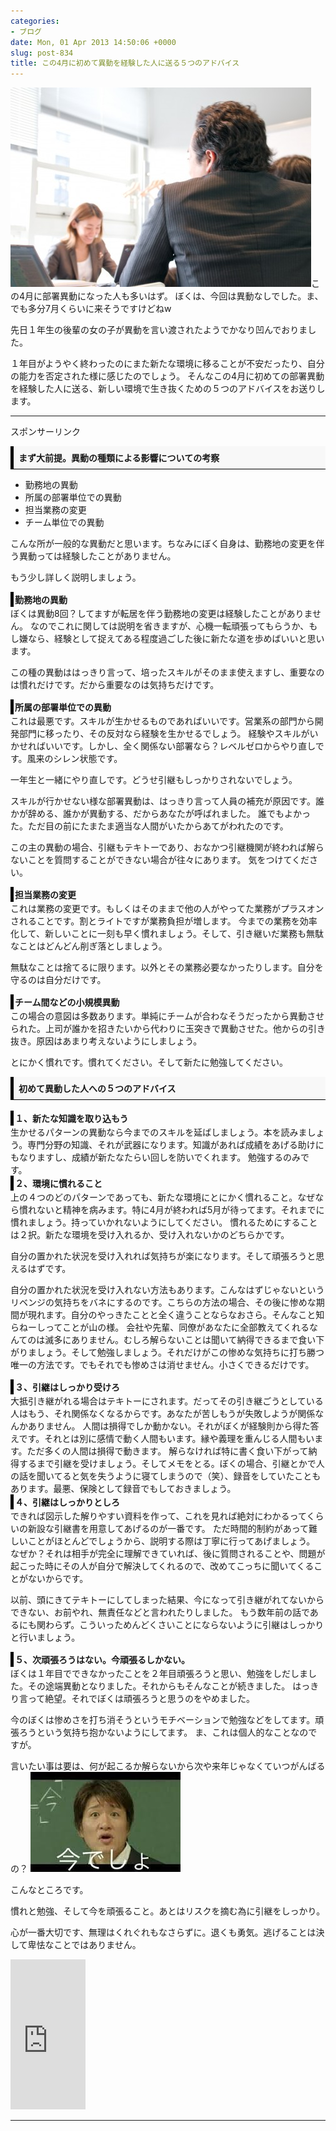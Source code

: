 ```yaml
---
categories:
- ブログ
date: Mon, 01 Apr 2013 14:50:06 +0000
slug: post-834
title: この4月に初めて異動を経験した人に送る５つのアドバイス
---
```


<a href="https://www.warawareotoko.com/2013/04/01/この4月に初めて異動を経験した人に送る５つのア/">![](images/a0008_001866.jpg)</a>この4月に部署異動になった人も多いはず。
ぼくは、今回は異動なしでした。ま、でも多分7月くらいに来そうですけどねw

先日１年生の後輩の女の子が異動を言い渡されたようでかなり凹んでおりました。

<!--more-->

１年目がようやく終わったのにまた新たな環境に移ることが不安だったり、自分の能力を否定された様に感じたのでしょう。
そんなこの4月に初めての部署異動を経験した人に送る、新しい環境で生き抜くための５つのアドバイスをお送りします。

<hr />

スポンサーリンク
<script type="text/javascript">// <![CDATA[
google_ad_client = "ca-pub-5375836130573295"; /* PR */ google_ad_slot = "2148320167"; google_ad_width = 468; google_ad_height = 15;
// ]]></script>
<script type="text/javascript" src="http://pagead2.googlesyndication.com/pagead/show_ads.js">// <![CDATA[

// ]]></script>
<div style="padding: 8px 8px; border-color: #000000; border-width: 0 0 1px 5px; border-style: solid; background: #F8F8F8;"><b>まず大前提。異動の種類による影響についての考察
</b></div>
<ul>
	<li>勤務地の異動</li>
	<li>所属の部署単位での異動</li>
	<li>担当業務の変更</li>
	<li>チーム単位での異動</li>
</ul>
こんな所が一般的な異動だと思います。ちなみにぼく自身は、勤務地の変更を伴う異動っては経験したことがありません。

もう少し詳しく説明しましょう。
<div style="padding: 2px 2px; border-color: #000000; border-width: 0 0 0px 5px; border-style: solid;"><b>勤務地の異動
</b></div>
ぼくは異動8回？してますが転居を伴う勤務地の変更は経験したことがありません。
なのでこれに関しては説明を省きますが、心機一転頑張ってもらうか、もし嫌なら、経験として捉えてある程度過ごした後に新たな道を歩めばいいと思います。

この種の異動ははっきり言って、培ったスキルがそのまま使えますし、重要なのは慣れだけです。だから重要なのは気持ちだけです。
<div style="padding: 2px 2px; border-color: #000000; border-width: 0 0 0px 5px; border-style: solid;"><b>所属の部署単位での異動
</b></div>
これは最悪です。スキルが生かせるものであればいいです。営業系の部門から開発部門に移ったり、その反対なら経験を生かせるでしょう。
経験やスキルがいかせればいいです。しかし、全く関係ない部署なら？レベルゼロからやり直しです。風来のシレン状態です。

一年生と一緒にやり直しです。どうせ引継もしっかりされないでしょう。

スキルが行かせない様な部署異動は、はっきり言って人員の補充が原因です。誰かが辞める、誰かが異動する、だからあなたが呼ばれました。
誰でもよかった。ただ目の前にたまたま適当な人間がいたからあてがわれたのです。

この主の異動の場合、引継もテキトーであり、おなかつ引継機関が終われば解らないことを質問することができない場合が往々にあります。
気をつけてください。
<div style="padding: 2px 2px; border-color: #000000; border-width: 0 0 0px 5px; border-style: solid;"><b>担当業務の変更
</b></div>
これは業務の変更です。もしくはそのままで他の人がやってた業務がプラスオンされることです。割とライトですが業務負担が増します。
今までの業務を効率化して、新しいことに一刻も早く慣れましょう。そして、引き継いだ業務も無駄なことはどんどん削ぎ落としましょう。

無駄なことは捨てるに限ります。以外とその業務必要なかったりします。自分を守るのは自分だけです。
<div style="padding: 2px 2px; border-color: #000000; border-width: 0 0 0px 5px; border-style: solid;"><b>チーム間などの小規模異動
</b></div>
この場合の意図は多数あります。単純にチームが合わなそうだったから異動させられた。上司が誰かを招きたいから代わりに玉突きで異動させた。他からの引き抜き。原因はあまり考えないようにしましょう。

とにかく慣れです。慣れてください。そして新たに勉強してください。
<div style="padding: 8px 8px; border-color: #000000; border-width: 0 0 1px 5px; border-style: solid; background: #F8F8F8;"><b>初めて異動した人への５つのアドバイス
</b></div>
&nbsp;
<div style="padding: 2px 2px; border-color: #000000; border-width: 0 0 0px 5px; border-style: solid;"><b>１、新たな知識を取り込もう
</b></div>
生かせるパターンの異動なら今までのスキルを延ばしましょう。本を読みましょう。専門分野の知識、それが武器になります。知識があれば成績をあげる助けにもなりますし、成績が新たなたらい回しを防いでくれます。
勉強するのみです。
<div style="padding: 2px 2px; border-color: #000000; border-width: 0 0 0px 5px; border-style: solid;"><b>２、環境に慣れること
</b></div>
上の４つのどのパターンであっても、新たな環境にとにかく慣れること。なぜなら慣れないと精神を病みます。特に4月が終われば5月が待ってます。それまでに慣れましょう。持っていかれないようにしてください。
慣れるためにすることは２択。新たな環境を受け入れるか、受け入れないかのどちらかです。

自分の置かれた状況を受け入れれば気持ちが楽になります。そして頑張ろうと思えるはずです。

自分の置かれた状況を受け入れない方法もあります。こんなはずじゃないというリベンジの気持ちをバネにするのです。こちらの方法の場合、その後に惨めな期間が現れます。自分のやっきたことと全く違うことならなおさら。そんなこと知らねーしってことが山の様。
会社や先輩、同僚があなたに全部教えてくれるなんてのは滅多にありません。むしろ解らないことは聞いて納得できるまで食い下がりましょう。そして勉強しましょう。それだけがこの惨めな気持ちに打ち勝つ唯一の方法です。でもそれでも惨めさは消せません。小さくできるだけです。
<div style="padding: 2px 2px; border-color: #000000; border-width: 0 0 0px 5px; border-style: solid;"><b>３、引継はしっかり受けろ
</b></div>
大抵引き継がれる場合はテキトーにされます。だってその引き継ごうとしている人はもう、それ関係なくなるからです。あなたが苦しもうが失敗しようが関係なんかありません。
人間は損得でしか動かない。それがぼくが経験則から得た答えです。それとは別に感情で動く人間もいます。縁や義理を重んじる人間もいます。ただ多くの人間は損得で動きます。
解らなければ特に書く食い下がって納得するまで引継を受けましょう。そしてメモをとる。ぼくの場合、引継とかで人の話を聞いてると気を失うように寝てしまうので（笑）、録音をしていたこともあります。最悪、保険として録音でもしておきましょう。
<div style="padding: 2px 2px; border-color: #000000; border-width: 0 0 0px 5px; border-style: solid;"><b>４、引継はしっかりとしろ
</b></div>
できれば図示した解りやすい資料を作って、これを見れば絶対にわかるってくらいの新設な引継書を用意してあげるのが一番です。
ただ時間的制約があって難しいことがほとんどでしょうから、説明する際は丁寧に行ってあげましょう。
なぜか？それは相手が完全に理解できていれば、後に質問されることや、問題が起こった時にその人が自分で解決してくれるので、改めてこっちに聞いてくることがないからです。

以前、頭にきてテキトーにしてしまった結果、今になって引き継がれてないからできない、お前やれ、無責任などと言われたりしました。
もう数年前の話であるにも関わらず。こういっためんどくさいことにならないように引継はしっかりと行いましょう。
<div style="padding: 2px 2px; border-color: #000000; border-width: 0 0 0px 5px; border-style: solid;"><b>５、次頑張ろうはない。今頑張るしかない。
</b></div>
ぼくは１年目でできなかったことを２年目頑張ろうと思い、勉強をしだしました。その途端異動となりました。それからもそんなことが続きました。
はっきり言って絶望。それでぼくは頑張ろうと思うのをやめました。

今のぼくは惨めさを打ち消そうというモチベーションで勉強などをしてます。頑張ろうという気持ち抱かないようにしてます。
ま、これは個人的なことなのですが。

言いたい事は要は、何が起こるか解らないから次や来年じゃなくていつがんばるの？
<a href="images/Unknown.jpeg">![](images/Unknown.jpeg)</a>

こんなところです。

慣れと勉強、そして今を頑張ること。あとはリスクを摘む為に引継をしっかり。

心が一番大切です、無理はくれぐれもなさらずに。退くも勇気。逃げることは決して卑怯なことではありません。

<iframe style="width: 120px; height: 240px;" src="http://rcm-jp.amazon.co.jp/e/cm?lt1=_blank&amp;bc1=000000&amp;IS2=1&amp;bg1=FFFFFF&amp;fc1=000000&amp;lc1=0000FF&amp;t=warawareotoko-22&amp;o=9&amp;p=8&amp;l=as4&amp;m=amazon&amp;f=ifr&amp;ref=ss_til&amp;asins=4479793070" height="240" width="320" frameborder="0" marginwidth="0" marginheight="0" scrolling="no"></iframe>

<hr />
<script type="text/javascript"><!--
google_ad_client = "ca-pub-5375836130573295";
/* ads by google */
google_ad_slot = "3126708966";
google_ad_width = 468;
google_ad_height = 60;
//-->
</script>
<script type="text/javascript"
src="http://pagead2.googlesyndication.com/pagead/show_ads.js">
</script>
<script type="text/javascript"><!--
google_ad_client = "ca-pub-5375836130573295";
/* ads by google */
google_ad_slot = "3126708966";
google_ad_width = 468;
google_ad_height = 60;
//-->
</script>
<script type="text/javascript"
src="http://pagead2.googlesyndication.com/pagead/show_ads.js">
</script>